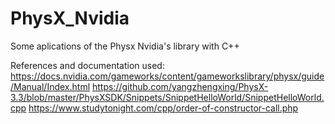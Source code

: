 # PhysX_Nvidia
 Some aplications of the Physx Nvidia's library with C++

 References and documentation used:
 https://docs.nvidia.com/gameworks/content/gameworkslibrary/physx/guide/Manual/Index.html
 https://github.com/yangzhengxing/PhysX-3.3/blob/master/PhysXSDK/Snippets/SnippetHelloWorld/SnippetHelloWorld.cpp
 https://www.studytonight.com/cpp/order-of-constructor-call.php